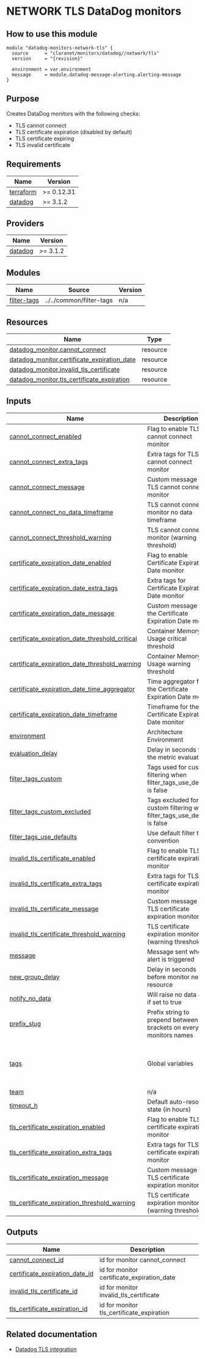 # NETWORK TLS DataDog monitors

## How to use this module

```hcl
module "datadog-monitors-network-tls" {
  source      = "claranet/monitors/datadog//network/tls"
  version     = "{revision}"

  environment = var.environment
  message     = module.datadog-message-alerting.alerting-message
}

```

## Purpose

Creates DataDog monitors with the following checks:

- TLS cannot connect
- TLS certificate expiration (disabled by default)
- TLS certificate expiring
- TLS invalid certificate

<!-- BEGIN_TF_DOCS -->
## Requirements

| Name | Version |
|------|---------|
| <a name="requirement_terraform"></a> [terraform](#requirement\_terraform) | >= 0.12.31 |
| <a name="requirement_datadog"></a> [datadog](#requirement\_datadog) | >= 3.1.2 |

## Providers

| Name | Version |
|------|---------|
| <a name="provider_datadog"></a> [datadog](#provider\_datadog) | >= 3.1.2 |

## Modules

| Name | Source | Version |
|------|--------|---------|
| <a name="module_filter-tags"></a> [filter-tags](#module\_filter-tags) | ../../common/filter-tags | n/a |

## Resources

| Name | Type |
|------|------|
| [datadog_monitor.cannot_connect](https://registry.terraform.io/providers/DataDog/datadog/latest/docs/resources/monitor) | resource |
| [datadog_monitor.certificate_expiration_date](https://registry.terraform.io/providers/DataDog/datadog/latest/docs/resources/monitor) | resource |
| [datadog_monitor.invalid_tls_certificate](https://registry.terraform.io/providers/DataDog/datadog/latest/docs/resources/monitor) | resource |
| [datadog_monitor.tls_certificate_expiration](https://registry.terraform.io/providers/DataDog/datadog/latest/docs/resources/monitor) | resource |

## Inputs

| Name | Description | Type | Default | Required |
|------|-------------|------|---------|:--------:|
| <a name="input_cannot_connect_enabled"></a> [cannot\_connect\_enabled](#input\_cannot\_connect\_enabled) | Flag to enable TLS cannot connect monitor | `string` | `"true"` | no |
| <a name="input_cannot_connect_extra_tags"></a> [cannot\_connect\_extra\_tags](#input\_cannot\_connect\_extra\_tags) | Extra tags for TLS cannot connect monitor | `list(string)` | `[]` | no |
| <a name="input_cannot_connect_message"></a> [cannot\_connect\_message](#input\_cannot\_connect\_message) | Custom message for TLS cannot connect monitor | `string` | `""` | no |
| <a name="input_cannot_connect_no_data_timeframe"></a> [cannot\_connect\_no\_data\_timeframe](#input\_cannot\_connect\_no\_data\_timeframe) | TLS cannot connect monitor no data timeframe | `string` | `10` | no |
| <a name="input_cannot_connect_threshold_warning"></a> [cannot\_connect\_threshold\_warning](#input\_cannot\_connect\_threshold\_warning) | TLS cannot connect monitor (warning threshold) | `string` | `3` | no |
| <a name="input_certificate_expiration_date_enabled"></a> [certificate\_expiration\_date\_enabled](#input\_certificate\_expiration\_date\_enabled) | Flag to enable Certificate Expiration Date monitor | `string` | `"false"` | no |
| <a name="input_certificate_expiration_date_extra_tags"></a> [certificate\_expiration\_date\_extra\_tags](#input\_certificate\_expiration\_date\_extra\_tags) | Extra tags for Certificate Expiration Date monitor | `list(string)` | `[]` | no |
| <a name="input_certificate_expiration_date_message"></a> [certificate\_expiration\_date\_message](#input\_certificate\_expiration\_date\_message) | Custom message for the Certificate Expiration Date monitor | `string` | `""` | no |
| <a name="input_certificate_expiration_date_threshold_critical"></a> [certificate\_expiration\_date\_threshold\_critical](#input\_certificate\_expiration\_date\_threshold\_critical) | Container Memory Usage critical threshold | `string` | `15` | no |
| <a name="input_certificate_expiration_date_threshold_warning"></a> [certificate\_expiration\_date\_threshold\_warning](#input\_certificate\_expiration\_date\_threshold\_warning) | Container Memory Usage warning threshold | `string` | `30` | no |
| <a name="input_certificate_expiration_date_time_aggregator"></a> [certificate\_expiration\_date\_time\_aggregator](#input\_certificate\_expiration\_date\_time\_aggregator) | Time aggregator for the Certificate Expiration Date monitor | `string` | `"max"` | no |
| <a name="input_certificate_expiration_date_timeframe"></a> [certificate\_expiration\_date\_timeframe](#input\_certificate\_expiration\_date\_timeframe) | Timeframe for the Certificate Expiration Date monitor | `string` | `"last_5m"` | no |
| <a name="input_environment"></a> [environment](#input\_environment) | Architecture Environment | `string` | n/a | yes |
| <a name="input_evaluation_delay"></a> [evaluation\_delay](#input\_evaluation\_delay) | Delay in seconds for the metric evaluation | `number` | `15` | no |
| <a name="input_filter_tags_custom"></a> [filter\_tags\_custom](#input\_filter\_tags\_custom) | Tags used for custom filtering when filter\_tags\_use\_defaults is false | `string` | `"*"` | no |
| <a name="input_filter_tags_custom_excluded"></a> [filter\_tags\_custom\_excluded](#input\_filter\_tags\_custom\_excluded) | Tags excluded for custom filtering when filter\_tags\_use\_defaults is false | `string` | `""` | no |
| <a name="input_filter_tags_use_defaults"></a> [filter\_tags\_use\_defaults](#input\_filter\_tags\_use\_defaults) | Use default filter tags convention | `string` | `"true"` | no |
| <a name="input_invalid_tls_certificate_enabled"></a> [invalid\_tls\_certificate\_enabled](#input\_invalid\_tls\_certificate\_enabled) | Flag to enable TLS certificate expiration monitor | `string` | `"true"` | no |
| <a name="input_invalid_tls_certificate_extra_tags"></a> [invalid\_tls\_certificate\_extra\_tags](#input\_invalid\_tls\_certificate\_extra\_tags) | Extra tags for TLS certificate expiration monitor | `list(string)` | `[]` | no |
| <a name="input_invalid_tls_certificate_message"></a> [invalid\_tls\_certificate\_message](#input\_invalid\_tls\_certificate\_message) | Custom message for TLS certificate expiration monitor | `string` | `""` | no |
| <a name="input_invalid_tls_certificate_threshold_warning"></a> [invalid\_tls\_certificate\_threshold\_warning](#input\_invalid\_tls\_certificate\_threshold\_warning) | TLS certificate expiration monitor (warning threshold) | `string` | `3` | no |
| <a name="input_message"></a> [message](#input\_message) | Message sent when an alert is triggered | `any` | n/a | yes |
| <a name="input_new_group_delay"></a> [new\_group\_delay](#input\_new\_group\_delay) | Delay in seconds before monitor new resource | `number` | `300` | no |
| <a name="input_notify_no_data"></a> [notify\_no\_data](#input\_notify\_no\_data) | Will raise no data alert if set to true | `bool` | `true` | no |
| <a name="input_prefix_slug"></a> [prefix\_slug](#input\_prefix\_slug) | Prefix string to prepend between brackets on every monitors names | `string` | `""` | no |
| <a name="input_tags"></a> [tags](#input\_tags) | Global variables | `list(string)` | <pre>[<br>  "type:network",<br>  "provider:tls",<br>  "resource:webcheck"<br>]</pre> | no |
| <a name="input_team"></a> [team](#input\_team) | n/a | `string` | `"claranet"` | no |
| <a name="input_timeout_h"></a> [timeout\_h](#input\_timeout\_h) | Default auto-resolving state (in hours) | `number` | `0` | no |
| <a name="input_tls_certificate_expiration_enabled"></a> [tls\_certificate\_expiration\_enabled](#input\_tls\_certificate\_expiration\_enabled) | Flag to enable TLS certificate expiration monitor | `string` | `"true"` | no |
| <a name="input_tls_certificate_expiration_extra_tags"></a> [tls\_certificate\_expiration\_extra\_tags](#input\_tls\_certificate\_expiration\_extra\_tags) | Extra tags for TLS certificate expiration monitor | `list(string)` | `[]` | no |
| <a name="input_tls_certificate_expiration_message"></a> [tls\_certificate\_expiration\_message](#input\_tls\_certificate\_expiration\_message) | Custom message for TLS certificate expiration monitor | `string` | `""` | no |
| <a name="input_tls_certificate_expiration_threshold_warning"></a> [tls\_certificate\_expiration\_threshold\_warning](#input\_tls\_certificate\_expiration\_threshold\_warning) | TLS certificate expiration monitor (warning threshold) | `string` | `5` | no |

## Outputs

| Name | Description |
|------|-------------|
| <a name="output_cannot_connect_id"></a> [cannot\_connect\_id](#output\_cannot\_connect\_id) | id for monitor cannot\_connect |
| <a name="output_certificate_expiration_date_id"></a> [certificate\_expiration\_date\_id](#output\_certificate\_expiration\_date\_id) | id for monitor certificate\_expiration\_date |
| <a name="output_invalid_tls_certificate_id"></a> [invalid\_tls\_certificate\_id](#output\_invalid\_tls\_certificate\_id) | id for monitor invalid\_tls\_certificate |
| <a name="output_tls_certificate_expiration_id"></a> [tls\_certificate\_expiration\_id](#output\_tls\_certificate\_expiration\_id) | id for monitor tls\_certificate\_expiration |
<!-- END_TF_DOCS -->
## Related documentation

- [Datadog TLS integration](https://docs.datadoghq.com/integrations/tls/)

